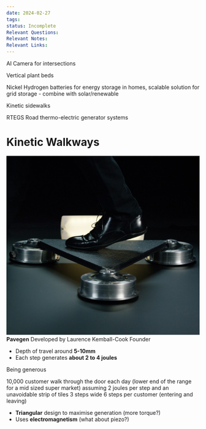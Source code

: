 ```yaml
---
date: 2024-02-27
tags: 
status: Incomplete
Relevant Questions: 
Relevant Notes: 
Relevant Links:
---
```

AI Camera for intersections

Vertical plant beds

Nickel Hydrogen batteries for energy storage in homes, scalable solution for grid storage - combine with solar/renewable

Kinetic sidewalks

RTEGS Road thermo-electric generator systems


# Kinetic Walkways
![500](Attachments/Pavegen_V3_step_.jpg)
**Pavegen**
Developed by Laurence Kemball-Cook Founder
- Depth of travel around **5-10mm**
- Each step generates **about 2 to 4 joules**

Being generous

10,000 customer walk through the door each day (lower end of the range for a mid sized super market)
assuming 2 joules per step and an unavoidable strip of tiles 3 steps wide
6 steps per customer (entering and leaving)

- **Triangular** design to maximise generation (more torque?)
- Uses **electromagnetism** (what about piezo?)